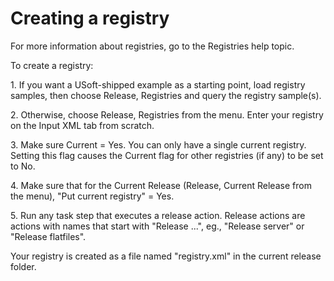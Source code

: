 # Creating a registry

For more information about registries, go to the Registries help topic.

To create a registry:

1. If you want a USoft-shipped example as a starting point, load registry samples, then choose Release, Registries and query the registry sample(s).

2. Otherwise, choose Release, Registries from the menu. Enter your registry on the Input XML tab from scratch.

3. Make sure Current = Yes. You can only have a single current registry. Setting this flag causes the Current flag for other registries (if any) to be set to No.

4. Make sure that for the Current Release (Release, Current Release from the menu), "Put current registry" = Yes.

5. Run any task step that executes a release action. Release actions are actions with names that start with "Release ...", eg., "Release server" or "Release flatfiles".

Your registry is created as a file named "registry.xml" in the current release folder.